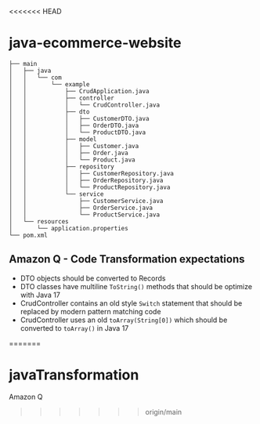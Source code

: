 <<<<<<< HEAD
# java-ecommerce-website

```src
├── main
│   ├── java
│   │   └── com
│   │       └── example
│   │           ├── CrudApplication.java
│   │           ├── controller
│   │           │   └── CrudController.java
│   │           ├── dto
│   │           │   ├── CustomerDTO.java
│   │           │   ├── OrderDTO.java
│   │           │   └── ProductDTO.java
│   │           ├── model
│   │           │   ├── Customer.java
│   │           │   ├── Order.java
│   │           │   └── Product.java
│   │           ├── repository
│   │           │   ├── CustomerRepository.java
│   │           │   ├── OrderRepository.java
│   │           │   └── ProductRepository.java
│   │           └── service
│   │               ├── CustomerService.java
│   │               ├── OrderService.java
│   │               └── ProductService.java
│   └── resources
│       └── application.properties
└── pom.xml
```

## Amazon Q - Code Transformation expectations
* DTO objects should be converted to Records
* DTO classes have multiline `ToString()` methods that should be optimize with Java 17
* CrudController contains an old style `Switch` statement that should be replaced by modern pattern matching code
* CrudController uses an old `toArray(String[0])` which should be converted to `toArray()` in Java 17

=======
# javaTransformation
Amazon Q
>>>>>>> origin/main
